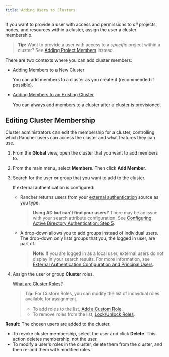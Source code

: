 ```yaml
---
title: Adding Users to Clusters
---
```


<head>
  <link rel="canonical" href="https://ranchermanager.docs.rancher.com/how-to-guides/new-user-guides/manage-clusters/access-clusters/add-users-to-clusters"/>
</head>

If you want to provide a user with access and permissions to _all_ projects, nodes, and resources within a cluster, assign the user a cluster membership.

>**Tip:** Want to provide a user with access to a _specific_ project within a cluster? See [Adding Project Members](../../authentication-permissions-and-global-configuration/manage-role-based-access-control-rbac/cluster-and-project-roles.md) instead.

There are two contexts where you can add cluster members:

- Adding Members to a New Cluster

    You can add members to a cluster as you create it (recommended if possible).

- [Adding Members to an Existing Cluster](#editing-cluster-membership)

    You can always add members to a cluster after a cluster is provisioned.

## Editing Cluster Membership

Cluster administrators can edit the membership for a cluster, controlling which Rancher users can access the cluster and what features they can use.

1. From the **Global** view, open the cluster that you want to add members to.

2. From the main menu, select **Members**. Then click **Add Member**.

3. Search for the user or group that you want to add to the cluster.

    If external authentication is configured:

    - Rancher returns users from your [external authentication](../../../../pages-for-subheaders/about-authentication.md) source as you type.

        >**Using AD but can't find your users?**
        >There may be an issue with your search attribute configuration. See [Configuring Active Directory Authentication: Step 5](../../authentication-permissions-and-global-configuration/about-authentication/authentication-config/configure-active-directory.md).

    - A drop-down allows you to add groups instead of individual users. The drop-down only lists groups that you, the logged in user, are part of.

        >**Note:** If you are logged in as a local user, external users do not display in your search results. For more information, see [External Authentication Configuration and Principal Users](../../../../pages-for-subheaders/about-authentication.md#external-authentication-configuration-and-principal-users).

4. Assign the user or group **Cluster** roles.

    [What are Cluster Roles?](../../authentication-permissions-and-global-configuration/manage-role-based-access-control-rbac/cluster-and-project-roles.md)

    >**Tip:** For Custom Roles, you can modify the list of individual roles available for assignment.
    >
    > - To add roles to the list, [Add a Custom Role](../../authentication-permissions-and-global-configuration/manage-role-based-access-control-rbac/custom-roles.md).
    > - To remove roles from the list, [Lock/Unlock Roles](../../authentication-permissions-and-global-configuration/manage-role-based-access-control-rbac/locked-roles.md).

**Result:** The chosen users are added to the cluster.

- To revoke cluster membership, select the user and click **Delete**. This action deletes membership, not the user.
- To modify a user's roles in the cluster, delete them from the cluster, and then re-add them with modified roles.

